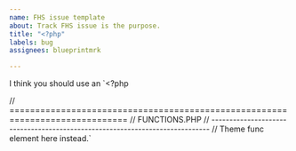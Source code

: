 ```yaml
---
name: FHS issue template
about: Track FHS issue is the purpose.
title: "<?php"
labels: bug
assignees: blueprintmrk

---
```


I think you should use an
`<?php

// =============================================================================
// FUNCTIONS.PHP
// -----------------------------------------------------------------------------
// Theme func element here instead.`
